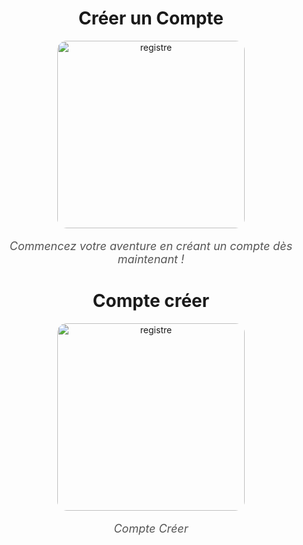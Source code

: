 <div align="center">

# Créer un Compte

<img src="https://github.com/user-attachments/assets/7d19ed5e-ce1e-45f1-b86d-6447a4dd5805" alt="registre" width="300" style="border-radius: 15px;">

<p style="font-size: 18px; font-style: italic; color: #555;">
Commencez votre aventure en créant un compte dès maintenant !
</p>

# Compte créer

<img src="https://github.com/user-attachments/assets/cb3511cf-6785-4b5a-bf07-0c166cecfd8d" alt="registre" width="300" style="border-radius: 15px;">

<p style="font-size: 18px; font-style: italic; color: #555;">
Compte Créer 
</p>

</div>
